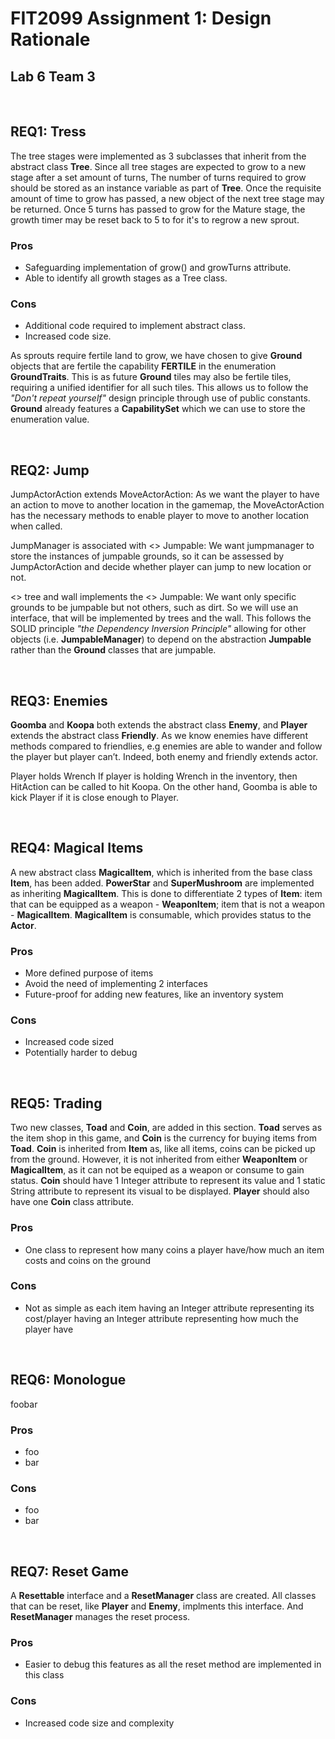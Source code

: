 # FIT2099 Assignment 1: Design Rationale

## Lab 6 Team 3

<br>

## REQ1: Tress

The tree stages were implemented as 3 subclasses that inherit from the abstract class **Tree**. 
Since all tree stages are expected to grow to a new stage after a set amount of turns, 
The number of turns required to grow should be stored as an instance variable as part of **Tree**.
Once the requisite amount of time to grow has passed, a new object of the next tree stage may be returned.
Once 5 turns has passed to grow for the Mature stage, the growth timer may be reset back to 5 to
for it's to regrow a new sprout. 

### Pros

* Safeguarding implementation of grow() and growTurns attribute.
* Able to identify all growth stages as a Tree class.

### Cons

* Additional code required to implement abstract class.
* Increased code size.


As sprouts require fertile land to grow, we have chosen to give **Ground** objects that are fertile
the capability **FERTILE** in the enumeration **GroundTraits**. 
This is as future **Ground** tiles may also be fertile tiles, requiring a unified identifier for all such tiles.
This allows us to follow the *"Don't repeat yourself"* design principle through use of public constants.
**Ground** already features a **CapabilitySet** which we can use to store the enumeration value.

<br>

## REQ2: Jump

JumpActorAction extends MoveActorAction:
As we want the player to have an action to move to another location in the gamemap, the MoveActorAction has the necessary methods to enable player to move to another location when called.

JumpManager is associated with <<interface>> Jumpable:
We want jumpmanager to store the instances of jumpable grounds, so it can be assessed by JumpActorAction and decide whether player can jump to new location or not.

<<abstract>> tree and wall implements the <<interface>> Jumpable:
We want only specific grounds to be jumpable but not others, such as dirt. So we will use an interface, that will be implemented by trees and the wall.
This follows the SOLID principle *"the Dependency Inversion Principle"* allowing for other objects (i.e. **JumpableManager**) to depend on the abstraction **Jumpable** 
rather than the **Ground** classes that are jumpable.

<br>

## REQ3: Enemies

**Goomba** and **Koopa** both extends the abstract class **Enemy**, and **Player** extends the abstract class **Friendly**.
As we know enemies have different methods compared to friendlies, e.g enemies are able to wander and follow the player but player can’t. Indeed, both enemy and friendly extends actor.

Player holds Wrench
If player is holding Wrench in the inventory, then HitAction can be called to hit Koopa. On the other hand, Goomba is able to kick Player if it is close enough to Player.

<br>

## REQ4: Magical Items

A new abstract class **MagicalItem**, which is inherited from the base class **Item**,  has been added. **PowerStar** and **SuperMushroom** are implemented as inheriting **MagicalItem**. This is done to differentiate 2 types of **Item**: item that can be equipped as a weapon - **WeaponItem**; item that is not a weapon - **MagicalItem**. **MagicalItem** is consumable, which provides status to the **Actor**.

### Pros

* More defined purpose of items
* Avoid the need of implementing 2 interfaces
* Future-proof for adding new features, like an inventory system

### Cons

* Increased code sized
* Potentially harder to debug

<br>

## REQ5: Trading

Two new classes, **Toad** and **Coin**, are added in this section. **Toad** serves as the item shop in this game, and **Coin** is the currency for buying items from **Toad**. **Coin** is inherited from **Item** as, like all items, coins can be picked up from the ground. However, it is not inherited from either **WeaponItem** or **MagicalItem**, as it can not be equiped as a weapon or consume to gain status. **Coin** should have 1 Integer attribute to represent its value and 1 static String attribute to represent its visual to be displayed. **Player** should also have one **Coin** class attribute.

### Pros

* One class to represent how many coins a player have/how much an item costs and coins on the ground

### Cons

* Not as simple as each item having an Integer attribute representing its cost/player having an Integer attribute representing how much the player have

<br>

## REQ6: Monologue

foobar

### Pros

* foo
* bar

### Cons

* foo
* bar

<br>

## REQ7: Reset Game

A **Resettable** interface and a **ResetManager** class are created. All classes that can be reset, like **Player** and **Enemy**, implments this interface. And **ResetManager** manages the reset process.

### Pros

* Easier to debug this features as all the reset method are implemented in this class

### Cons

* Increased code size and complexity
  
